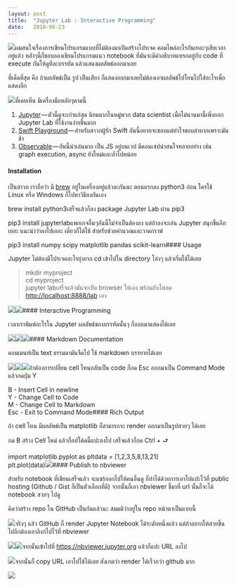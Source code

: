 ```yaml
---
layout:	post
title:	"Jupyter Lab : Interactive Programming"
date:	2018-06-23
---
```


  ![](/img/1*l1XLXj-1x14z8hqWG7Ik3Q.png)ผมสนใจเรื่องการเขียนโปรแกรมแบบที่ไม่ต้องมาเปิดสร้างโปรเจค คอมไพล์อะไรกันเยอะๆเสียเวลาอยู่แล้ว หลังๆนี้ก็ชอบลองเขียนโปรแกรมแนว notebook ที่มันจะมีคำอธิบายแทรกอยู่กับ code ที่ execute กันให้ดูทีละบรรทัด แล้วแสดงผลลัพธ์ออกมาเลย

ที่เด็ดที่สุด คือ ถ้าผลลัพธ์เป็น รูป เป็นเสียง ก็แสดงออกมาเลยไม่ต้องเอาผลลัพธ์ไปโยนไปใส่อะไรเพื่อแสดงอีก

![](/img/1*gULDGXMbsX_ZS87uswup6A.png)ที่เคยเห็น มีเครื่องมือหลักๆตามนี้

1. [Jupyter](http://jupyter.org/index.html) — ตัวนี้ดูจะเก่าแก่สุด นิยมมากในหมู่พวก data scientist เมื่อไม่นานมานี้เพิ่งออก Jupyter Lab ที่ใช้งานง่ายขึ้นมาก
2. [Swift Playground](https://www.apple.com/swift/playgrounds/) — สำหรับสาวกผู้รัก Swift อันนี้อยากจะชอบแต่ทำใจชอบลำบากเพราะมันช้า
3. [Observable](https://beta.observablehq.com/) — อันนี้น่าเล่นมาก เป็น JS อยู่บนเวป มีคอนเซปน่าสนใจหลายอย่าง เช่น graph execution, async ยังใหม่และล้ำไปหน่อย
#### Installation

เป็นสาวก เราถือว่า มี [brew](https://brew.sh/) อยู่ในเครื่องอยู่แล้วละกันนะ ตอนแรกลง python3 ก่อน ใครใช้ Linux หรือ Windows ก็ไปหาวิธีลงกันเอง

brew install python3เสร็จแล้วก็ลง package Jupyter Lab ผ่าน pip3

pip3 install jupyterlabแพกเกจอื่นๆอันนี้ไม่จำเป็นต้องลง แต่ถ้าลงจะเล่น Jupyter สนุกขึ้นอีกเยอะ แนะนำว่าลงไปเถอะ เดี๋ยวก็ได้ใช้ สำหรับช่วยคำนวณและวาดกราฟ

pip3 install numpy scipy matplotlib pandas scikit-learn#### Usage

Jupyter ไม่ต้องมีโปรเจคอะไรยุ่งยาก cd เข้าไปใน directory โล่งๆ แล้วเริ่มใช้ได้เลย

> mkdir myproject  
> cd myproject  
> jupyter labเสร็จแล้วมันจะเปิด browser ให้เอง พร้อมกับโหลด <http://localhost:8888/lab> เอง

![](/img/1*WzrwkXKQ8vxUvs4H5mHeZg.png)![](/img/1*-LEgoL273VtS1ctOpf3LDg.png)#### Interactive Programming

เวลาเราพิมพ์อะไรใน Jupyter ผลลัพธ์ของบรรทัดนั้นๆ ก็ออกมาแสดงได้เลย

![](/img/1*hdWNbYdNlXzWxbGJhYn1-w.png)![](/img/1*w1XWnKbnD2pHSUa0aiupEA.png)![](/img/1*73im3ES7kW9qyHSBGum4dw.png)#### Markdown Documentation

คอมเมนท์เป็น text ธรรมดามันจืดไป ใช้ markdown บรรยายได้เลย

![](/img/1*Q6wBWSkB5yKOOMTQkdy79Q.jpeg)![](/img/1*9jDKYmxKQ88MuumBvp9DPA.jpeg)![](/img/1*PuGLaOOE_k1pJQQxz1wBAw.png)ถ้าต้องการเปลี่ยน cell ไหนกลับเป็น code ก็กด Esc ออกมาเป็น Command Mode แล้วกดปุ่ม Y

B - Insert Cell in newline  
Y - Change Cell to Code  
M - Change Cell to Markdown  
Esc - Exit to Command Mode#### Rich Output

ถ้า cell ไหน มีผลลัพธ์เป็น matplotlib ก็สามารถจะ render ออกมาเป็นรูปสวยๆ ได้เลย

กด B สร้าง Cell ใหม่ แล้วก็อปโค้ดนี้แปะลงไป เสร็จแล้วก็กด Ctrl + ⮐

import matplotlib.pyplot as pltdata = [1,2,3,5,8,13,21]  
plt.plot(data)![](/img/1*-dl_-oeynMagCj-pJIw1xA.png)#### Publish to nbviewer

สำหรับ notebook ที่เขียนเสร็จแล้ว จะแชร์ออกไปให้คนอื่นดู​ ก็ทำได้ด้วยการเอาไปแปะไว้ที่ public hosting (Github / Gist ก็เป็นตัวเลือกที่ดี) จากนั้นก็เอา nbviewer ชี้มาที่ url นั้นก็จะได้ notebook สวยๆ ไปดู

คิดว่าสร้าง repo ใน GitHub เป็นกันแล้วนะ สมมติว่าอยู่ใน repo หน้าตาเป็นแบบนี้

![](/img/1*ixE7PFB941s-sWWrdvX19w.png)จริงๆ แล้ว GitHub ก็ render Jupyter Notebook ได้ระดับหนึ่งแล้ว แต่ถ้าอยากให้สวยขึ้นไปอีกต้องเอาลิงก์ไปไว้ที่ nbviewer

![](/img/1*xPwj1ClPFIJ8BcuV7uL6zQ.png)![](/img/1*HHmUY3Q-vGLae-AJpDu5Yg.png)จากนั้นเข้าไปที่ <https://nbviewer.jupyter.org> แล้วก็แปะ​ URL ลงไป

![](/img/1*FtjSVx9Hy-H-S4QE8qWtBQ.png)จากนั้นก็ copy URL เอาไปใช้ได้เลย สังเกตว่า render ได้เร็วกว่า github มาก

![](/img/1*SIzeDKF7ZvNCI-z-cdCFwA.png)  